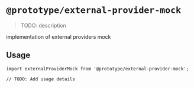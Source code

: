 # `@prototype/external-provider-mock`

> TODO: description

implementation of external providers mock

## Usage

```
import externalProviderMock from '@prototype/external-provider-mock';

// TODO: Add usage details
```
